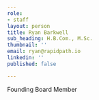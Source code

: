 ```yaml
---
role:
- staff
layout: person
title: Ryan Barkwell
sub_heading: H.B.Com., M.Sc.
thumbnail: ''
email: ryan@rapidpath.io
linkedin: ''
published: false

---
```

Founding Board Member